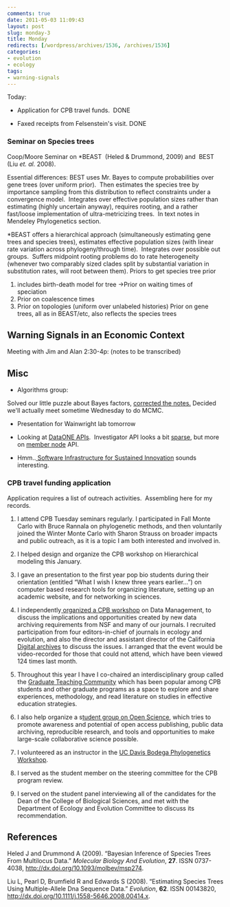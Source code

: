 ```yaml
---
comments: true
date: 2011-05-03 11:09:43
layout: post
slug: monday-3
title: Monday
redirects: [/wordpress/archives/1536, /archives/1536]
categories:
- evolution
- ecology
tags:
- warning-signals
---
```


Today:



	
  * Application for CPB travel funds.  DONE

	
  * Faxed receipts from Felsenstein's visit. DONE




### Seminar on Species trees


Coop/Moore Seminar on *BEAST  (Heled & Drummond, 2009) and  BEST (Liu _et. al._ 2008).

Essential differences: BEST uses Mr. Bayes to compute probabilities over gene trees (over uniform prior).  Then estimates the species tree by importance sampling from this distribution to reflect constraints under a convergence model.  Integrates over effective population sizes rather than estimating (highly uncertain anyway), requires rooting, and a rather fast/loose implementation of ultra-metricizing trees.  In text notes in Mendeley Phylogenetics section.

*BEAST offers a hierarchical approach (simultaneously estimating gene trees and species trees), estimates effective population sizes (with linear rate variation across phylogeny/through time).  Integrates over possible out groups.  Suffers midpoint rooting problems do to rate heterogeneity (whenever two comparably sized clades split by substantial variation in substitution rates, will root between them).
Priors to get species tree prior
1) includes birth-death model for tree ->Prior on waiting times of speciation
2) Prior on coalescence times
3) Prior on topologies (uniform over unlabeled histories)
Prior on gene trees, all as in BEAST/etc, also reflects the species trees


## Warning Signals in an Economic Context


Meeting with Jim and Alan 2:30-4p: (notes to be transcribed)


## Misc





	
  * Algorithms group:


Solved our little puzzle about Bayes factors, [corrected the notes.](http://www.carlboettiger.info/archives/1445) Decided we'll actually meet sometime Wednesday to do MCMC.



	
  * Presentation for Wainwright lab tomorrow

	
  * Looking at [DataONE APIs](http://mule1.dataone.org/ArchitectureDocs-current/apis/index.html).  Investigator API looks a bit [sparse](http://mule1.dataone.org/ArchitectureDocs-current/apis/ITK_APIs.html), but more on [member node](http://mule1.dataone.org/ArchitectureDocs-current/apis/MN_APIs.html) API.

	
  * Hmm..[ Software Infrastructure for Sustained Innovation](http://www.nsf.gov/funding/pgm_summ.jsp?pims_id=503489) sounds interesting.




### CPB travel funding application


Application requires a list of outreach activities.  Assembling here for my records.



	
  1. I attend CPB Tuesday seminars regularly.  I participated in  Fall Monte Carlo with Bruce Rannala on phylogenetic methods, and then  voluntarily joined the Winter Monte Carlo with Sharon Strauss on broader  impacts and public outreach, as it is a topic I am both interested and  involved in.

	
  2. I helped design and organize the CPB workshop on Hierarchical modeling this January.

	
  3. I gave an presentation to the first year pop bio students during  their orientation (entitled “What I wish I knew three years earlier...”)  on computer based research tools for organizing literature, setting up  an academic website, and for networking in sciences.

	
  4. I independently[ organized a CPB workshop](http://www.carlboettiger.info/archives/905) on Data Management, to  discuss the implications and opportunities created by new data archiving  requirements from NSF and many of our journals.  I recruited  participation from four editors-in-chief of journals in ecology and  evolution, and also the director and assistant director of the  California [Digital archives](http://www.carlboettiger.info/archives/1284) to discuss the issues.  I arranged that the  event would be video-recorded for those that could not attend, which  have been viewed 124 times last month.

	
  5. Throughout this year I have I co-chaired an interdisciplinary  group called the [Graduate Teaching Community](http://gtc-blog.blogspot.com/) which has been popular  among CPB students and other graduate programs as a space to explore and  share experiences, methodology, and read literature on studies in  effective education strategies.

	
  6. I also help organize a s[tudent group on Open Science](http://daviswiki.org/Davis_Open_Science), which tries  to promote awareness and potential of open access publishing, public  data archiving, reproducible research, and tools and opportunities to  make large-scale collaborative science possible.

	
  7. I volunteered as an instructor in the [UC Davis Bodega Phylogenetics Workshop](http://bodegaphylo.wikispot.org/Continuous%5FCharacter%5FEvolution%5F%28Boettiger%29%5F2011).

	
  8. I served as the student member on the steering committee for the CPB program review.

	
  9. I served on the student panel interviewing all of the candidates  for the Dean of the College of Biological Sciences, and met with the  Department of Ecology and Evolution Committee to discuss its  recommendation.



## References

<p>Heled J and Drummond A (2009).
&ldquo;Bayesian Inference of Species Trees From Multilocus Data.&rdquo;
<EM>Molecular Biology And Evolution</EM>, <B>27</B>.
ISSN 0737-4038, <a href="http://dx.doi.org/10.1093/molbev/msp274">http://dx.doi.org/10.1093/molbev/msp274</a>.
<p>Liu L, Pearl D, Brumfield R and Edwards S (2008).
&ldquo;Estimating Species Trees Using Multiple-Allele Dna Sequence Data.&rdquo;
<EM>Evolution</EM>, <B>62</B>.
ISSN 00143820, <a href="http://dx.doi.org/10.1111/j.1558-5646.2008.00414.x">http://dx.doi.org/10.1111/j.1558-5646.2008.00414.x</a>.
